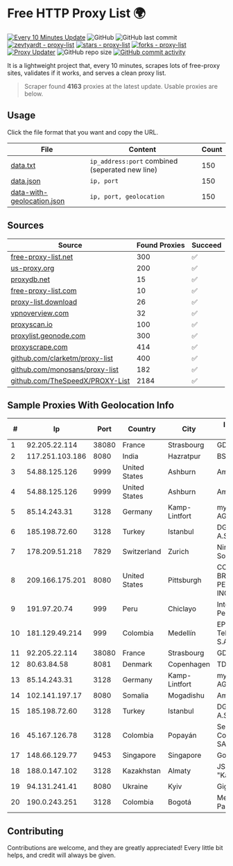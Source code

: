 
# Free HTTP Proxy List 🌍

[![Every 10 Minutes Update](https://github.com/mertguvencli/http-proxy-list/actions/workflows/main.yml/badge.svg?branch=main)](https://github.com/mertguvencli/http-proxy-list/actions/workflows/main.yml)
![GitHub](https://img.shields.io/github/license/mertguvencli/http-proxy-list)
![GitHub last commit](https://img.shields.io/github/last-commit/mertguvencli/http-proxy-list)
[![zevtyardt - proxy-list](https://img.shields.io/static/v1?label=zevtyardt&message=proxy-list&color=blue&logo=github)](https://github.com/zevtyardt/proxy-list "Go to GitHub repo")
[![stars - proxy-list](https://img.shields.io/github/stars/zevtyardt/proxy-list?style=social)](https://github.com/zevtyardt/proxy-list)
[![forks - proxy-list](https://img.shields.io/github/forks/zevtyardt/proxy-list?style=social)](https://github.com/zevtyardt/proxy-list)
[![Proxy Updater](https://github.com/zevtyardt/proxy-list/workflows/Proxy%20Updater/badge.svg)](https://github.com/zevtyardt/proxy-list/actions?query=workflow:"Proxy+Updater")
![GitHub repo size](https://img.shields.io/github/repo-size/zevtyardt/proxy-list)
[![GitHub commit activity](https://img.shields.io/github/commit-activity/m/zevtyardt/proxy-list?logo=commits)](https://github.com/zevtyardt/proxy-list/commits/main)

It is a lightweight project that, every 10 minutes, scrapes lots of free-proxy sites, validates if it works, and serves a clean proxy list.

> Scraper found **4163** proxies at the latest update. Usable proxies are below.

## Usage

Click the file format that you want and copy the URL.

|File|Content|Count|
|----|-------|-----|
|[data.txt](https://raw.githubusercontent.com/mertguvencli/http-proxy-list/main/proxy-list/data.txt)|`ip_address:port` combined (seperated new line)|150|
|[data.json](https://raw.githubusercontent.com/mertguvencli/http-proxy-list/main/proxy-list/data.json)|`ip, port`|150|
|[data-with-geolocation.json](https://raw.githubusercontent.com/mertguvencli/http-proxy-list/main/proxy-list/data-with-geolocation.json)|`ip, port, geolocation`|150|

## Sources

|Source|Found Proxies|Succeed|
|------|-------------|-------|
|[free-proxy-list.net](https://free-proxy-list.net)|300|✅|
|[us-proxy.org](https://www.us-proxy.org)|200|✅|
|[proxydb.net](http://proxydb.net)|15|✅|
|[free-proxy-list.com](https://free-proxy-list.com/?page=&port=&type%5B%5D=http&type%5B%5D=https&up_time=0&search=Search)|10|✅|
|[proxy-list.download](https://www.proxy-list.download/HTTP)|26|✅|
|[vpnoverview.com](https://vpnoverview.com/privacy/anonymous-browsing/free-proxy-servers)|32|✅|
|[proxyscan.io](https://www.proxyscan.io)|100|✅|
|[proxylist.geonode.com](https://proxylist.geonode.com/api/proxy-list?limit=300&page=1&sort_by=lastChecked&sort_type=desc&protocols=http,https)|300|✅|
|[proxyscrape.com](https://api.proxyscrape.com/v2/?request=displayproxies&protocol=http&timeout=10000&country=all&ssl=all&anonymity=all)|414|✅|
|[github.com/clarketm/proxy-list](https://raw.githubusercontent.com/clarketm/proxy-list/master/proxy-list-raw.txt)|400|✅|
|[github.com/monosans/proxy-list](https://raw.githubusercontent.com/monosans/proxy-list/main/proxies/http.txt)|182|✅|
|[github.com/TheSpeedX/PROXY-List](https://raw.githubusercontent.com/TheSpeedX/PROXY-List/master/http.txt)|2184|✅|


## Sample Proxies With Geolocation Info

|#|Ip|Port|Country|City|Internet Service Provider|
|-|--|----|-------|----|-------------------------|
|1|92.205.22.114|38080|France|Strasbourg|GD MASS Network|
|2|117.251.103.186|8080|India|Hazratpur|BSNL Internet|
|3|54.88.125.126|9999|United States|Ashburn|Amazon.com, Inc.|
|4|54.88.125.126|9999|United States|Ashburn|Amazon.com, Inc.|
|5|85.14.243.31|3128|Germany|Kamp-Lintfort|myLoc managed IT AG|
|6|185.198.72.60|3128|Turkey|Istanbul|DGN TEKNOLOJI A.S.|
|7|178.209.51.218|7829|Switzerland|Zurich|Nine Internet Solutions AG|
|8|209.166.175.201|8080|United States|Pittsburgh|CONTINENTAL BROADBAND PENNSYLVANIA, INC.|
|9|191.97.20.74|999|Peru|Chiclayo|Integra Network Del Peru E.I.R.L.|
|10|181.129.49.214|999|Colombia|Medellín|EPM Telecomunicaciones S.A. E.S.P.|
|11|92.205.22.114|38080|France|Strasbourg|GD MASS Network|
|12|80.63.84.58|8081|Denmark|Copenhagen|TDC A/S|
|13|85.14.243.31|3128|Germany|Kamp-Lintfort|myLoc managed IT AG|
|14|102.141.197.17|8080|Somalia|Mogadishu|Amtel LTD|
|15|185.198.72.60|3128|Turkey|Istanbul|DGN TEKNOLOJI A.S.|
|16|45.167.126.78|3128|Colombia|Popayán|Sepcom Comunicaciones SAS|
|17|148.66.129.77|9453|Singapore|Singapore|GoDaddy.com, LLC|
|18|188.0.147.102|3128|Kazakhstan|Almaty|JSC "KazTransCom"|
|19|94.131.241.41|8080|Ukraine|Kyiv|Gigacloud LLC|
|20|190.0.243.251|3128|Colombia|Bogotá|Media Commerce Partners S.A|



## Contributing

Contributions are welcome, and they are greatly appreciated! Every
little bit helps, and credit will always be given.

